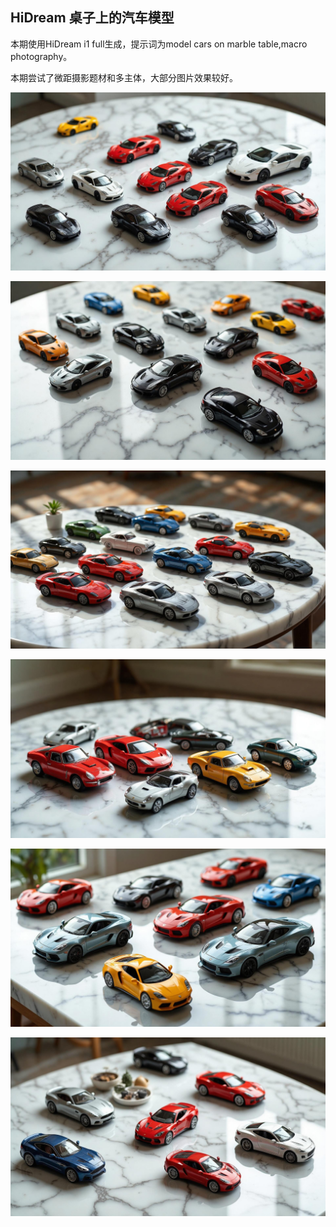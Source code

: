 ## HiDream 桌子上的汽车模型

本期使用HiDream i1 full生成，提示词为model cars on marble table,macro photography。

本期尝试了微距摄影题材和多主体，大部分图片效果较好。

![ComfyUI_00032_.jpg](https://github.com/Willian7004/media-blog/blob/main/files/202505/2025051304/ComfyUI_00032_.jpg?raw=true)

![ComfyUI_00034_.jpg](https://github.com/Willian7004/media-blog/blob/main/files/202505/2025051304/ComfyUI_00034_.jpg?raw=true)

![ComfyUI_00035_.jpg](https://github.com/Willian7004/media-blog/blob/main/files/202505/2025051304/ComfyUI_00035_.jpg?raw=true)

![ComfyUI_00036_.jpg](https://github.com/Willian7004/media-blog/blob/main/files/202505/2025051304/ComfyUI_00036_.jpg?raw=true)

![ComfyUI_00037_.jpg](https://github.com/Willian7004/media-blog/blob/main/files/202505/2025051304/ComfyUI_00037_.jpg?raw=true)

![ComfyUI_00040_.jpg](https://github.com/Willian7004/media-blog/blob/main/files/202505/2025051304/ComfyUI_00040_.jpg?raw=true)